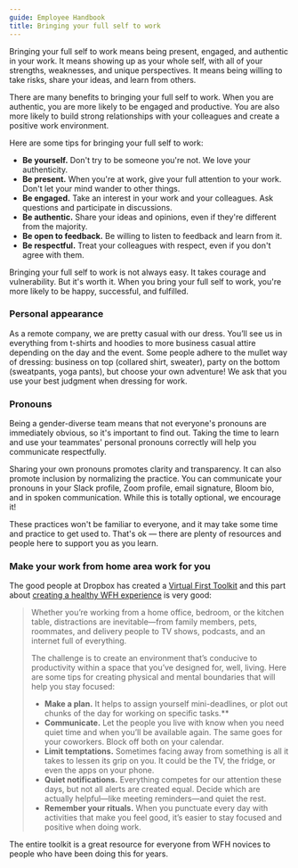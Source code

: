```yaml
---
guide: Employee Handbook
title: Bringing your full self to work
---
```


Bringing your full self to work means being present, engaged, and authentic in your work. It means showing up as your whole self, with all of your strengths, weaknesses, and unique perspectives. It means being willing to take risks, share your ideas, and learn from others.

There are many benefits to bringing your full self to work. When you are authentic, you are more likely to be engaged and productive. You are also more likely to build strong relationships with your colleagues and create a positive work environment.

Here are some tips for bringing your full self to work:

* **Be yourself.** Don't try to be someone you're not. We love your authenticity.
* **Be present.** When you're at work, give your full attention to your work. Don't let your mind wander to other things.
* **Be engaged.** Take an interest in your work and your colleagues. Ask questions and participate in discussions.
* **Be authentic.** Share your ideas and opinions, even if they're different from the majority.
* **Be open to feedback.** Be willing to listen to feedback and learn from it.
* **Be respectful.** Treat your colleagues with respect, even if you don't agree with them.

Bringing your full self to work is not always easy. It takes courage and vulnerability. But it's worth it. When you bring your full self to work, you're more likely to be happy, successful, and fulfilled.

### Personal appearance

As a remote company, we are pretty casual with our dress. You’ll see us in everything from t-shirts and hoodies to more business casual attire depending on the day and the event. Some people adhere to the mullet way of dressing: business on top (collared shirt, sweater), party on the bottom (sweatpants, yoga pants), but choose your own adventure! We ask that you use your best judgment when dressing for work.

### Pronouns

Being a gender-diverse team means that not everyone's pronouns are immediately obvious, so it's important to find out. Taking the time to learn and use your teammates' personal pronouns correctly will help you communicate respectfully.

Sharing your own pronouns promotes clarity and transparency. It can also promote inclusion by normalizing the practice. You can communicate your pronouns in your Slack profile, Zoom profile, email signature, Bloom bio, and in spoken communication. While this is totally optional, we encourage it!

These practices won't be familiar to everyone, and it may take some time and practice to get used to. That's ok — there are plenty of resources and people here to support you as you learn.

### Make your work from home area work for you

The good people at Dropbox has created a [Virtual First Toolkit](https://experience.dropbox.com/virtual-first-toolkit) and this part about [creating a healthy WFH experience](https://experience.dropbox.com/virtual-first-toolkit/wellbeing/work-from-home) is very good:

> Whether you’re working from a home office, bedroom, or the kitchen table, distractions are inevitable—from family members, pets, roommates, and delivery people to TV shows, podcasts, and an internet full of everything.
>
> The challenge is to create an environment that’s conducive to productivity within a space that you’ve designed for, well, living. Here are some tips for creating physical and mental boundaries that will help you stay focused:
>
> * **Make a plan.** It helps to assign yourself mini-deadlines, or plot out chunks of the day for working on specific tasks.**
> * **Communicate.** Let the people you live with know when you need quiet time and when you’ll be available again. The same goes for your coworkers. Block off both on your calendar.
> * **Limit temptations.** Sometimes facing away from something is all it takes to lessen its grip on you. It could be the TV, the fridge, or even the apps on your phone.
> * **Quiet notifications.** Everything competes for our attention these days, but not all alerts are created equal. Decide which are actually helpful—like meeting reminders—and quiet the rest.
> * **Remember your rituals.** When you punctuate every day with activities that make you feel good, it’s easier to stay focused and positive when doing work.

The entire toolkit is a great resource for everyone from WFH novices to people who have been doing this for years.